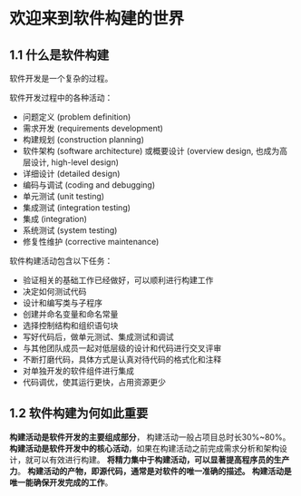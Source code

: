 # 欢迎来到软件构建的世界

## 1.1 什么是软件构建

软件开发是一个复杂的过程。

软件开发过程中的各种活动：

* 问题定义 (problem definition)
* 需求开发 (requirements development)
* 构建规划 (construction planning)
* 软件架构 (software architecture) 或概要设计 (overview design, 也成为高层设计, high-level design)
* 详细设计 (detailed design)
* 编码与调试 (coding and debugging)
* 单元测试 (unit testing)
* 集成测试 (integration testing)
* 集成 (integration)
* 系统测试 (system testing)
* 修复性维护 (corrective maintenance)

软件构建活动包含以下任务：

* 验证相关的基础工作已经做好，可以顺利进行构建工作
* 决定如何测试代码
* 设计和编写类与子程序
* 创建并命名变量和命名常量
* 选择控制结构和组织语句块
* 写好代码后，做单元测试、集成测试和调试
* 与其他团队成员一起对低层级的设计和代码进行交叉评审
* 不断打磨代码，具体方式是认真对待代码的格式化和注释
* 对单独开发的软件组件进行集成
* 代码调优，使其运行更快，占用资源更少

## 1.2 软件构建为何如此重要

**构建活动是软件开发的主要组成部分**， 构建活动一般占项目总时长30%~80%。
**构建活动是软件开发中的核心活动**，如果在构建活动之前完成需求分析和架构设计，就可以有效进行构建。
**将精力集中于构建活动，可以显著提高程序员的生产力**。
**构建活动的产物，即源代码，通常是对软件的唯一准确的描述。**
**构建活动是唯一能确保开发完成的工作**。
